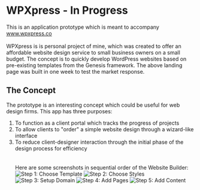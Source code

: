 # WPXpress - In Progress

This is an application prototype which is meant to accompany www.wpxpress.co<br><br>
WPXpress is is personal project of mine, which was created to offer an affordable website design service to small business owners on a small budget. The concept is to quickly develop WordPress websites based on pre-existing templates from the Genesis framework. The above landing page was built in one week to test the market response.

## The Concept
The prototype is an interesting concept which could be useful for web design firms.  This app has three purposes:<br>
1) To function as a client portal which tracks the progress of projects<br>
2) To allow clients to "order" a simple website design through a wizard-like interface<br>
3) To reduce client-designer interaction through the initial phase of the design process for efficiency<br>
<br><br>
Here are some screenshots in sequential order of the Website Builder:
![Step 1: Choose Template](https://raw.github.com/adamtysonsmith/wpxpress/master/screenshots/template.jpg)
![Step 2: Choose Styles](https://raw.github.com/adamtysonsmith/wpxpress/master/screenshots/styles.jpg)
![Step 3: Setup Domain](https://raw.github.com/adamtysonsmith/wpxpress/master/screenshots/domain.jpg)
![Step 4: Add Pages](https://raw.github.com/adamtysonsmith/wpxpress/master/screenshots/pages.jpg)
![Step 5: Add Content](https://raw.github.com/adamtysonsmith/wpxpress/master/screenshots/content.jpg)
